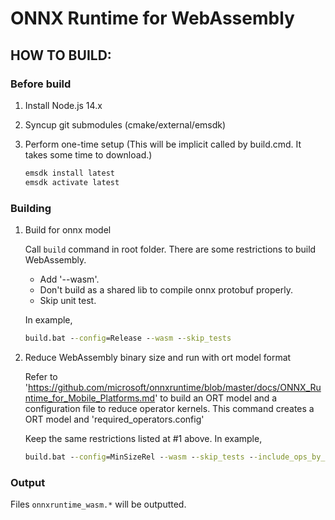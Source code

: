 # ONNX Runtime for WebAssembly

## HOW TO BUILD:

### Before build

1. Install Node.js 14.x
2. Syncup git submodules (cmake/external/emsdk)
3. Perform one-time setup (This will be implicit called by build.cmd. It takes some time to download.)

    ```cmd
    emsdk install latest
    emsdk activate latest
    ```

### Building

1. Build for onnx model

    Call `build` command in root folder. There are some restrictions to build WebAssembly.
    
    - Add '--wasm'.
    - Don't build as a shared lib to compile onnx protobuf properly.
    - Skip unit test.

    In example,

    ```cmd
    build.bat --config=Release --wasm --skip_tests
    ```

2. Reduce WebAssembly binary size and run with ort model format

    Refer to 'https://github.com/microsoft/onnxruntime/blob/master/docs/ONNX_Runtime_for_Mobile_Platforms.md' to build an ORT model and a configuration file to reduce operator kernels. This command creates a ORT model and 'required_operators.config'

    Keep the same restrictions listed at #1 above. In example,

    ```cmd
    build.bat --config=MinSizeRel --wasm --skip_tests --include_ops_by_config required_operators.config --enable_reduced_operator_type_support --minimal_build --disable_exceptions --disable_ml_ops
    ```

### Output

Files `onnxruntime_wasm.*` will be outputted.
